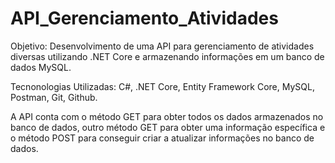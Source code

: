 # API_Gerenciamento_Atividades

Objetivo: Desenvolvimento de uma API para gerenciamento de atividades diversas utilizando .NET Core e armazenando informações em um banco de dados MySQL.

Tecnonologias Utilizadas: C#, .NET Core, Entity Framework Core, MySQL, Postman, Git, Github.

A API conta com o método GET para obter todos os dados armazenados no banco de dados, outro método GET para obter uma informação específica e o método POST para conseguir criar a atualizar informações no banco de dados. 
